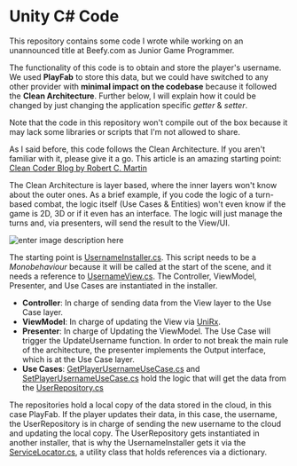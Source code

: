 # Unity C# Code

This repository contains some code I wrote while working on an unannounced title at Beefy.com as Junior Game Programmer.

The functionality of this code is to obtain and store the player's username. We used **PlayFab** to store this data, but we could have switched to any other provider with **minimal impact on the codebase** because it followed the **Clean Architecture**. Further below, I will explain how it could be changed by just changing the application specific *getter* & *setter*.

Note that the code in this repository won't compile out of the box because it may lack some libraries or scripts that I'm not allowed to share.

As I said before, this code follows the Clean Architecture. If you aren't familiar with it, please give it a go. This article is an amazing starting point: [Clean Coder Blog by Robert C. Martin](https://blog.cleancoder.com/uncle-bob/2012/08/13/the-clean-architecture.html)

The Clean Architecture is layer based, where the inner layers won't know about the outer ones. As a brief example, if you code the logic of a turn-based combat, the logic itself (Use Cases & Entities) won't even know if the game is 2D, 3D or if it even has an interface. The logic will just manage the turns and, via presenters, will send the result to the View/UI.

![enter image description here](https://res.cloudinary.com/practicaldev/image/fetch/s--T7GIdw6s--/c_limit,f_auto,fl_progressive,q_auto,w_880/https://miro.medium.com/max/1488/1*D1EvAeK74Gry46JMZM4oOQ.png)

The starting point is [UsernameInstaller.cs](https://github.com/Galmoli/unity-cs-sample-code/blob/main/Code/ConfigurationAdapters/Installers/UsernameInstaller.cs). This script needs to be a *Monobehaviour* because it will be called at the start of the scene, and it needs a reference to [UsernameView.cs](https://github.com/Galmoli/unity-cs-sample-code/blob/main/Code/View/Lobby/Profile/UsernameView.cs). The Controller, ViewModel, Presenter, and Use Cases are instantiated in the installer.

 - **Controller**: In charge of sending data from the View layer to the Use Case layer.
 - **ViewModel**: In charge of updating the View via [UniRx](https://github.com/neuecc/UniRx).
 - **Presenter**: In charge of Updating the ViewModel. The Use Case will trigger the UpdateUsername function. In order to not break the main rule of the architecture, the presenter implements the Output interface, which is at the Use Case layer. 
 - **Use Cases**: [GetPlayerUsernameUseCase.cs](https://github.com/Galmoli/unity-cs-sample-code/blob/main/Code/Domain/UseCases/Lobby/Profile/GetPlayerUsernameUseCase.cs) and [SetPlayerUsernameUseCase.cs](https://github.com/Galmoli/unity-cs-sample-code/blob/main/Code/Domain/UseCases/Lobby/Profile/SetPlayerUsernameUseCase.cs) hold the logic that will get the data from the [UserRepository.cs](https://github.com/Galmoli/unity-cs-sample-code/blob/main/Code/ApplicationLayer/DataAccess/User/UserRepository.cs)

The repositories hold a local copy of the data stored in the cloud, in this case PlayFab. If the player updates their data, in this case, the username, the UserRepository is in charge of sending the new username to the cloud and updating the local copy. The UserRepository gets instantiated in another installer, that is why the UsernameInstaller gets it via the [ServiceLocator.cs](https://github.com/Galmoli/unity-cs-sample-code/blob/main/Code/SystemUtilities/ServiceLocator.cs), a utility class that holds references via a dictionary.
